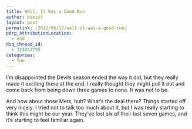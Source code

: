 ```yaml
---
title: Well, It Was a Good Run
author: bsoist
layout: post
permalink: /2012/06/12/well-it-was-a-good-run/
pdrp_attributionLocation:
  - end
dsq_thread_id:
  - 722843795
categories:
  - fun
---
```

I&#8217;m disappointed the Devils season ended the way it did, but they really made it exciting there at the end. I really thought they might pull it out and come back from being down three games to none. It was not to be.

And how about those Mets, huh? What&#8217;s the deal there? Things started off very nicely. I tried not to talk too much about it, but I was really starting to think this might be our year. They&#8217;ve lost six of their last seven games, and it&#8217;s starting to feel familiar again.
